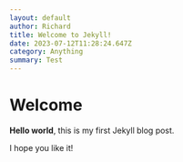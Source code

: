 ```yaml
---
layout: default
author: Richard
title: Welcome to Jekyll!
date: 2023-07-12T11:28:24.647Z
category: Anything
summary: Test
---
```


# Welcome

**Hello world**, this is my first Jekyll blog post.

I hope you like it!